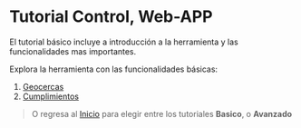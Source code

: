 # Tutorial Control, Web-APP

El tutorial básico incluye a introducción a la herramienta y las funcionalidades mas importantes. 

Explora la herramienta con las funcionalidades básicas:

1. [Geocercas](/v1/web-app/control/geocercas.html)
2. [Cumplimientos](/v1/web-app/control/cumplimientos.html)


> O regresa al [Inicio](/v1/web-app/) para elegir entre los tutoriales **Basico**,  o  **Avanzado**
<!--stackedit_data:
eyJoaXN0b3J5IjpbLTEwNjExNDg2MzNdfQ==
-->
